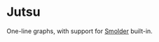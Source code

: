 # Jutsu

One-line graphs, with support for [Smolder](https://github.com/JoelOtter/smolder) built-in.
